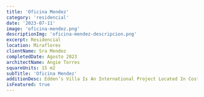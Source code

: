 ```yaml
---
title: 'Oficina Mendez'
category: 'residencial'
date: '2023-07-11'
image: 'oficina-mendez.png'
descriptionImg: 'oficina-mendez-descripcion.png'
excerpt: Residencial
location: Miraflores
clientName: Sra Mendez
completedDate: Agosto 2023
architectName: Angie Torres
squareUnits: 15 m2
subTitle: 'Oficina Mendez'
additionDesc: Edden’s Villa Is An International Project Located In Costa Rica. It Has Various Different Levels, Whom Are Embedded Into The Unevenness Of The Terrain. This Project Seeks To Integrate Passive Strategies For Energy Saving, Such As The Inclusion Of As Much Natural Light As Possible As Well As Having Green Roofs With Lots Of Vegetation In Them. <br/> The Geometry Of This House Combines Design With Nature Into The Structure Of The House, Which Makes It Unique Amongst Other Neighboring Places.
isFeatured: true
---
```

